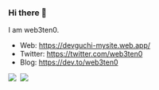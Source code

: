 ### Hi there 👋
I am web3ten0.

- Web: https://devguchi-mysite.web.app/
- Twitter: https://twitter.com/web3ten0
- Blog: https://dev.to/web3ten0
<p>
  <img src='https://github-readme-stats.vercel.app/api?username=devguchi&show_icons=true&theme=dark&icon_color=fff' />&nbsp;
  <img src='https://github-readme-stats.vercel.app/api/top-langs/?username=devguchi&layout=compact&theme=dark' />
</p>
